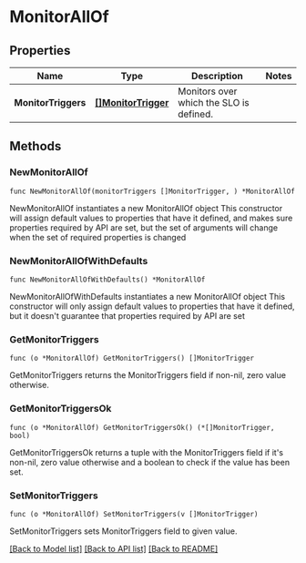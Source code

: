 # MonitorAllOf

## Properties

Name | Type | Description | Notes
------------ | ------------- | ------------- | -------------
**MonitorTriggers** | [**[]MonitorTrigger**](MonitorTrigger.md) | Monitors over which the SLO is defined. | 

## Methods

### NewMonitorAllOf

`func NewMonitorAllOf(monitorTriggers []MonitorTrigger, ) *MonitorAllOf`

NewMonitorAllOf instantiates a new MonitorAllOf object
This constructor will assign default values to properties that have it defined,
and makes sure properties required by API are set, but the set of arguments
will change when the set of required properties is changed

### NewMonitorAllOfWithDefaults

`func NewMonitorAllOfWithDefaults() *MonitorAllOf`

NewMonitorAllOfWithDefaults instantiates a new MonitorAllOf object
This constructor will only assign default values to properties that have it defined,
but it doesn't guarantee that properties required by API are set

### GetMonitorTriggers

`func (o *MonitorAllOf) GetMonitorTriggers() []MonitorTrigger`

GetMonitorTriggers returns the MonitorTriggers field if non-nil, zero value otherwise.

### GetMonitorTriggersOk

`func (o *MonitorAllOf) GetMonitorTriggersOk() (*[]MonitorTrigger, bool)`

GetMonitorTriggersOk returns a tuple with the MonitorTriggers field if it's non-nil, zero value otherwise
and a boolean to check if the value has been set.

### SetMonitorTriggers

`func (o *MonitorAllOf) SetMonitorTriggers(v []MonitorTrigger)`

SetMonitorTriggers sets MonitorTriggers field to given value.



[[Back to Model list]](../README.md#documentation-for-models) [[Back to API list]](../README.md#documentation-for-api-endpoints) [[Back to README]](../README.md)


